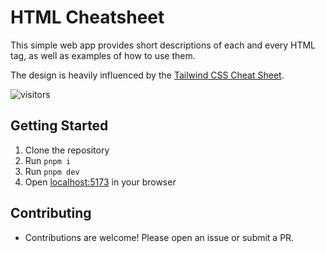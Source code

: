 # HTML Cheatsheet

This simple web app provides short descriptions of each and every HTML tag, as well as examples of how to use them.

The design is heavily influenced by the [Tailwind CSS Cheat Sheet](https://www.creative-tim.com/twcomponents/cheatsheet).

![visitors](https://img.shields.io/endpoint?url=https://vu-mi.com/api/v1/views?id=jcserv/html-cheatsheet)

## Getting Started
1. Clone the repository
2. Run `pnpm i`
3. Run `pnpm dev`
4. Open [localhost:5173](http://localhost:5173) in your browser

## Contributing
* Contributions are welcome! Please open an issue or submit a PR.
